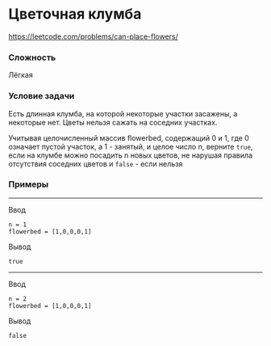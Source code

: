 # Цветочная клумба

https://leetcode.com/problems/can-place-flowers/

### Сложность

Лёгкая

### Условие задачи

Есть длинная клумба, на которой некоторые участки засажены, а некоторые нет. Цветы нельзя сажать на соседних участках.

Учитывая целочисленный массив flowerbed, содержащий 0 и 1, где 0 означает пустой участок, а 1 - занятый, и целое число n,
верните `true`, если на клумбе можно посадить n новых цветов, не нарушая правила отсутствия соседних цветов и `false` - если нельзя

### Примеры

---

Ввод
```
n = 1
flowerbed = [1,0,0,0,1]
```
Вывод
```
true
```

---

Ввод
```
n = 2
flowerbed = [1,0,0,0,1]
```
Вывод
```
false
```